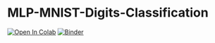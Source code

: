 # MLP-MNIST-Digits-Classification
[![Open In Colab](https://colab.research.google.com/assets/colab-badge.svg)](https://colab.research.google.com/github/kiran-parte/MLP-MNIST-Digits-Classification/blob/master/MLP-mnist.ipynb)
[![Binder](https://mybinder.org/badge_logo.svg)](https://mybinder.org/v2/gh/kiran-parte/MLP-MNIST-Digits-Classification/MLP-mnist/master)

